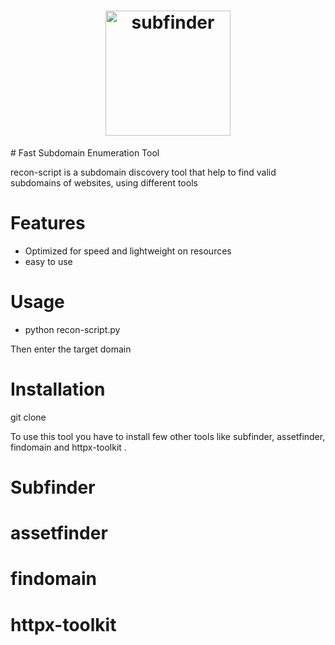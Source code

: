 <h1 align="center">
  <img src="static/subfinder-logo.png" alt="subfinder" width="200px">
  <br>
</h1>
# Fast Subdomain Enumeration Tool

recon-script is a subdomain discovery tool that help to find valid subdomains of websites, using different tools 

# Features 

- Optimized for speed and lightweight on resources
- easy to use

# Usage

- python recon-script.py

Then enter the target domain

# Installation 

git clone <url>

To use this tool you have to install few other tools like subfinder, assetfinder, findomain and httpx-toolkit .

# Subfinder

# assetfinder

# findomain

# httpx-toolkit


